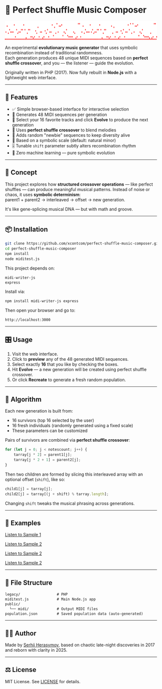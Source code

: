 # 🎼 Perfect Shuffle Music Composer

![piano](public/piano.png)

An experimental **evolutionary music generator** that uses symbolic recombination instead of traditional randomness.  
Each generation produces 48 unique MIDI sequences based on **perfect shuffle crossover**, and you — the listener — guide the evolution.

Originally written in PHP (2017). Now fully rebuilt in **Node.js** with a lightweight web interface.

---

## 🚀 Features

- ✅ Simple browser-based interface for interactive selection
- 🎵 Generates 48 MIDI sequences per generation
- 🧬 Select your 16 favorite tracks and click **Evolve** to produce the next generation
- 🔁 Uses **perfect shuffle crossover** to blend melodies
- 🎲 Adds random "newbie" sequences to keep diversity alive
- 🎼 Based on a symbolic scale (default: natural minor)
- 🎚️ Tunable `shift` parameter subtly alters recombination rhythm
- 🧠 Zero machine learning — pure symbolic evolution

---

## 🧠 Concept

This project explores how **structured crossover operations** — like perfect shuffles — can produce meaningful musical patterns. Instead of noise or chaos, it uses **symbolic determinism**:  
parent1 + parent2 → interleaved → offset → new generation.

It's like gene-splicing musical DNA — but with math and groove.

---

## 📦 Installation

```bash
git clone https://github.com/xcontcom/perfect-shuffle-music-composer.git
cd perfect-shuffle-music-composer
npm install
node miditest.js
```

This project depends on:

```
midi-writer-js
express
```

Install via:

```bash
npm install midi-writer-js express
```

Then open your browser and go to:

```
http://localhost:3000
```

---

## 🎛️ Usage

1. Visit the web interface.
2. Click to **preview** any of the 48 generated MIDI sequences.
3. Select exactly **16** that you like by checking the boxes.
4. Hit **Evolve** — a new generation will be created using perfect shuffle crossover.
5. Or click **Recreate** to generate a fresh random population.

---

## 🧬 Algorithm

Each new generation is built from:
- 16 survivors (top 16 selected by the user)
- 16 fresh individuals (randomly generated using a fixed scale)
- These parameters can be customized

Pairs of survivors are combined via **perfect shuffle crossover**:

```js
for (let j = 0; j < notescount; j++) {
    tarray[j * 2] = parent1[j];
    tarray[j * 2 + 1] = parent2[j];
}
```

Then two children are formed by slicing this interleaved array with an optional offset (`shift`), like so:

```js
child1[j] = tarray[j];
child2[j] = tarray[(j + shift) % tarray.length];
```

Changing `shift` tweaks the musical phrasing across generations.

---

## 🎵 Examples

[Listen to Sample 1](example/1.wav)

[Listen to Sample 2](example/2.wav)

[Listen to Sample 2](example/3.wav)

[Listen to Sample 2](example/4.wav)

---

## 📁 File Structure

```
legacy/                 # PHP
miditest.js             # Main Node.js app
public/
  └── midi/             # Output MIDI files
population.json         # Saved population data (auto-generated)
```

---

## 🧑‍🚀 Author

Made by [Serhii Herasymov](https://github.com/xcontcom), based on chaotic late-night discoveries in 2017 and reborn with clarity in 2025.

---

## ⚖️ License

MIT License. See [LICENSE](LICENSE) for details.
